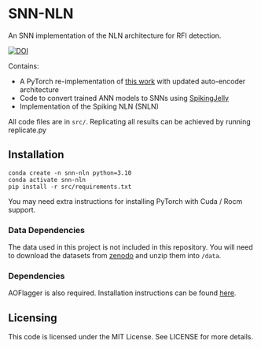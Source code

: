# SNN-NLN
An SNN implementation of the NLN architecture for RFI detection.


[![DOI](https://zenodo.org/badge/633437547.svg)](https://zenodo.org/badge/latestdoi/633437547)


Contains:
 - A PyTorch re-implementation of [this work](https://github.com/mesarcik/RFI-NLN) with 
updated auto-encoder architecture
 - Code to convert trained ANN models to SNNs using 
[SpikingJelly](https://pypi.org/project/spikingjelly/)
 - Implementation of the Spiking NLN (SNLN)

All code files are in `src/`. Replicating all results can be achieved by running replicate.py

## Installation
```
conda create -n snn-nln python=3.10
conda activate snn-nln
pip install -r src/requirements.txt
```
You may need extra instructions for installing PyTorch with Cuda / Rocm support.

### Data Dependencies
The data used in this project is not included in this repository.
You will need to download the datasets from [zenodo](https://zenodo.org/record/6724065) and unzip
them into `/data`.

### Dependencies
AOFlagger is also required. Installation instructions can be found 
[here](https://aoflagger.readthedocs.io/en/latest/).

## Licensing
This code is licensed under the MIT License. See LICENSE for more details.
